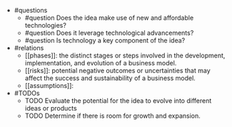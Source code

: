 - #questions
	- #question Does the idea make use of new and affordable technologies?
	- #question Does it leverage technological advancements?
	- #question Is technology a key component of the idea?
- #relations
	- [[phases]]: the distinct stages or steps involved in the development, implementation, and evolution of a business model.
	- [[risks]]: potential negative outcomes or uncertainties that may affect the success and sustainability of a business model.
	- [[assumptions]]: 
- #TODOs
	- TODO Evaluate the potential for the idea to evolve into different ideas or products
	- TODO  Determine if there is room for growth and expansion.











